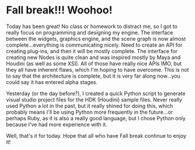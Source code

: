 # Fall break!!! Woohoo!

Today has been great! No class or homework to distract me, so I got to really focus on programming and designing my engine. The interface between the widgets, graphics engine, and the scene graph is now almost complete...everything is communicating nicely. Need to create an API for creating plug-ins, and then it will be mostly complete. The interface for creating new Nodes is quite clean and was inspired mostly by Maya and Houdini (as well as some XSI). All of those have really nice APIs IMO, but they all have inherent flaws, which I'm hoping to have overcome. This is not to say that the architecture is complete, but it is very far along now...you could say it has entered alpha stages.

Yesterday (or the day before?), I created a quick Python script to generate visual studio project files for the HDK (Houdini) sample files. Never really used Python a lot in the past, but it really shined for doing this, which probably means I'll be using Python more frequently in the future...or perhaps Ruby, as it is also a really good language, but I chose Python only because I've had more experience with it.

Well, that's it for today. Hope that all who have Fall break continue to enjoy it!
